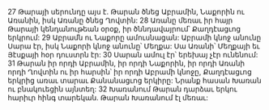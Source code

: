 27 Թարայի սերունդը այս է. Թարան ծնեց Աբրամին, Նաքորին ու Առանին, իսկ Առանը ծնեց Ղովտին: 28 Առանը մեռաւ իր հայր Թարայի կենդանութեան օրօք, իր ծննդավայրում՝ Քաղդէացւոց երկրում: 29 Աբրամն ու Նաքորը ամուսնացան: Աբրամի կնոջ անունը Սարա էր, իսկ Նաքորի կնոջ անունը՝ Մեղքա: Սա Առանի՝ Մեղքայի եւ Յէսքայի հօր դուստրն էր: 30 Սարան ամուլ էր՝ երեխայ չէր ունենում:
31 Թարան իր որդի Աբրամին, իր որդի Նաքորին, իր որդի Առանի որդի Ղովտին ու իր հարսին՝ իր որդի Աբրամի կնոջը, Քաղդէացւոց երկրից առաւ տարաւ Քանանացւոց երկիրը: Նրանք հասան Խառան ու բնակուեցին այնտեղ: 32 Խառանում Թարան դարձաւ երկու հարիւր հինգ տարեկան. Թարան Խառանում էլ մեռաւ:
